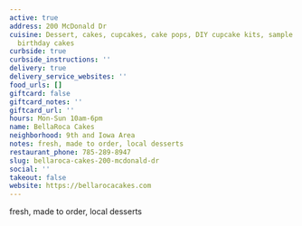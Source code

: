 ```yaml
---
active: true
address: 200 McDonald Dr
cuisine: Dessert, cakes, cupcakes, cake pops, DIY cupcake kits, sample cake boxes,
  birthday cakes
curbside: true
curbside_instructions: ''
delivery: true
delivery_service_websites: ''
food_urls: []
giftcard: false
giftcard_notes: ''
giftcard_url: ''
hours: Mon-Sun 10am-6pm
name: BellaRoca Cakes
neighborhood: 9th and Iowa Area
notes: fresh, made to order, local desserts
restaurant_phone: 785-289-8947
slug: bellaroca-cakes-200-mcdonald-dr
social: ''
takeout: false
website: https://bellarocacakes.com
---
```


fresh, made to order, local desserts